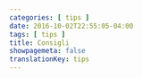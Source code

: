 ```yaml
---
categories: [ tips ]
date: 2016-10-02T22:55:05-04:00
tags: [ tips ]
title: Consigli
showpagemeta: false
translationKey: tips
---
```

